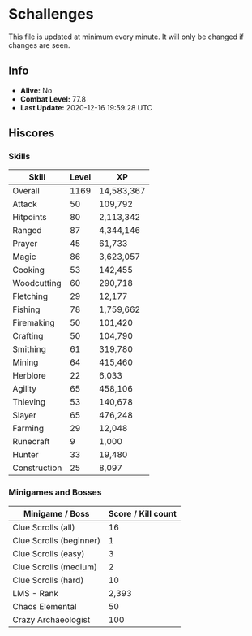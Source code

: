 # Schallenges

This file is updated at minimum every minute. It will only be changed if changes are seen.

## Info

 - **Alive:** No
 - **Combat Level:** 77.8
 - **Last Update:** 2020-12-16 19:59:28 UTC

## Hiscores

### Skills

| Skill | Level | XP |
|--|--|--|
| Overall | 1169 | 14,583,367 |
| Attack | 50 | 109,792 |
| Hitpoints | 80 | 2,113,342 |
| Ranged | 87 | 4,344,146 |
| Prayer | 45 | 61,733 |
| Magic | 86 | 3,623,057 |
| Cooking | 53 | 142,455 |
| Woodcutting | 60 | 290,718 |
| Fletching | 29 | 12,177 |
| Fishing | 78 | 1,759,662 |
| Firemaking | 50 | 101,420 |
| Crafting | 50 | 104,790 |
| Smithing | 61 | 319,780 |
| Mining | 64 | 415,460 |
| Herblore | 22 | 6,033 |
| Agility | 65 | 458,106 |
| Thieving | 53 | 140,678 |
| Slayer | 65 | 476,248 |
| Farming | 29 | 12,048 |
| Runecraft | 9 | 1,000 |
| Hunter | 33 | 19,480 |
| Construction | 25 | 8,097 |

### Minigames and Bosses

| Minigame / Boss | Score / Kill count |
|--|--|
| Clue Scrolls (all) | 16 |
| Clue Scrolls (beginner) | 1 |
| Clue Scrolls (easy) | 3 |
| Clue Scrolls (medium) | 2 |
| Clue Scrolls (hard) | 10 |
| LMS - Rank | 2,393 |
| Chaos Elemental | 50 |
| Crazy Archaeologist | 100 |
